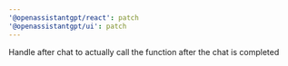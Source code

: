 ```yaml
---
'@openassistantgpt/react': patch
'@openassistantgpt/ui': patch
---
```


Handle after chat to actually call the function after the chat is completed
